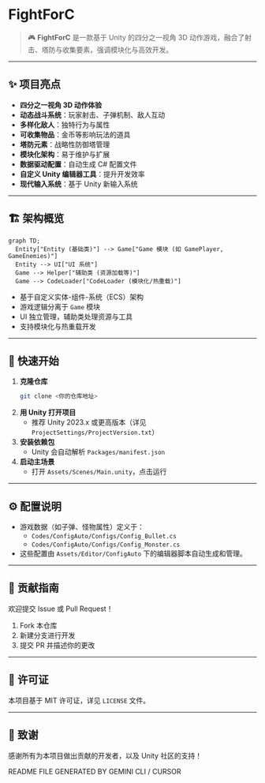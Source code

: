 # FightForC

> 🎮 **FightForC** 是一款基于 Unity 的四分之一视角 3D 动作游戏，融合了射击、塔防与收集要素，强调模块化与高效开发。

---

## ✨ 项目亮点

- **四分之一视角 3D 动作体验**
- **动态战斗系统**：玩家射击、子弹机制、敌人互动
- **多样化敌人**：独特行为与属性
- **可收集物品**：金币等影响玩法的道具
- **塔防元素**：战略性防御塔管理
- **模块化架构**：易于维护与扩展
- **数据驱动配置**：自动生成 C# 配置文件
- **自定义 Unity 编辑器工具**：提升开发效率
- **现代输入系统**：基于 Unity 新输入系统

---

## 🏗️ 架构概览

```mermaid
graph TD;
  Entity["Entity (基础类)"] --> Game["Game 模块 (如 GamePlayer, GameEnemies)"]
  Entity --> UI["UI 系统"]
  Game --> Helper["辅助类 (资源加载等)"]
  Game --> CodeLoader["CodeLoader (模块化/热重载)"]
```

- 基于自定义实体-组件-系统（ECS）架构
- 游戏逻辑分离于 `Game` 模块
- UI 独立管理，辅助类处理资源与工具
- 支持模块化与热重载开发

---

## 🚀 快速开始

1. **克隆仓库**
   ```bash
   git clone <你的仓库地址>
   ```
2. **用 Unity 打开项目**
   - 推荐 Unity 2023.x 或更高版本（详见 `ProjectSettings/ProjectVersion.txt`）
3. **安装依赖包**
   - Unity 会自动解析 `Packages/manifest.json`
4. **启动主场景**
   - 打开 `Assets/Scenes/Main.unity`，点击运行

---

## ⚙️ 配置说明

- 游戏数据（如子弹、怪物属性）定义于：
  - `Codes/ConfigAuto/Configs/Config_Bullet.cs`
  - `Codes/ConfigAuto/Configs/Config_Monster.cs`
- 这些配置由 `Assets/Editor/ConfigAuto` 下的编辑器脚本自动生成和管理。

---

## 🤝 贡献指南

欢迎提交 Issue 或 Pull Request！
1. Fork 本仓库
2. 新建分支进行开发
3. 提交 PR 并描述你的更改

---

## 📄 许可证

本项目基于 MIT 许可证，详见 `LICENSE` 文件。

---

## 🙏 致谢

感谢所有为本项目做出贡献的开发者，以及 Unity 社区的支持！

README FILE GENERATED BY GEMINI CLI / CURSOR
